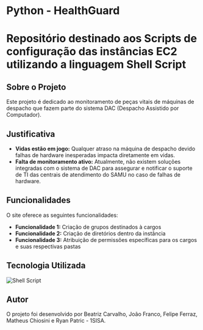 # Python - HealthGuard


<h1>Repositório destinado aos Scripts de configuração das instâncias EC2 utilizando a linguagem Shell Script</h1>

<h2>Sobre o Projeto</h2>
<p>Este projeto é dedicado ao monitoramento de peças vitais de máquinas de despacho que fazem parte do sistema DAC (Despacho Assistido por Computador).</p>

<h2>Justificativa</h2>
<ul>
    <li>
        <strong>Vidas estão em jogo:</strong> Qualquer atraso na máquina de despacho devido falhas de hardware inesperadas impacta diretamente em vidas.
    </li>
    <li>
        <strong>Falta de monitoramento ativo:</strong> Atualmente, não existem soluções integradas com o sistema de DAC para assegurar e notificar o suporte de TI das centrais de atendimento do SAMU no caso de falhas de hardware.
    </li>

</ul>
<h2>Funcionalidades</h2>
<p>O site oferece as seguintes funcionalidades:</p>
<ul>
    <li>
        <strong>Funcionalidade 1:</strong> Criação de grupos destinados à cargos
    </li>
    <li>
        <strong>Funcionalidade 2:</strong> Criação de diretórios dentro da instância
    </li>
    <li>
        <strong>Funcionalidade 3:</strong> Atribuição de permissões específicas para os cargos e suas respectivas pastas
    </li>
</ul>

<h2>Tecnologia Utilizada</h2>


![Shell Script](https://img.shields.io/badge/Shell_Script-121011?style=for-the-badge&logo=gnu-bash&logoColor=white)

<h2>Autor</h2>
<p>O projeto foi desenvolvido por Beatriz Carvalho, João Franco, Felipe Ferraz, Matheus Chiosini e Ryan Patric - 1SISA.</p>

